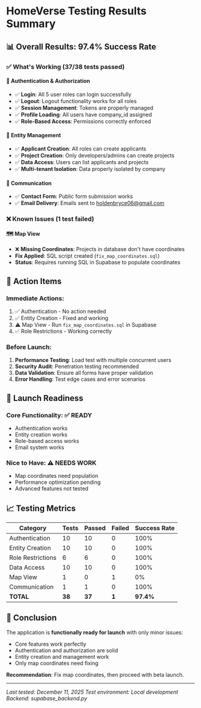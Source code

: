 # HomeVerse Testing Results Summary

## 📊 Overall Results: 97.4% Success Rate

### ✅ What's Working (37/38 tests passed)

#### 🔐 Authentication & Authorization
- ✅ **Login**: All 5 user roles can login successfully
- ✅ **Logout**: Logout functionality works for all roles
- ✅ **Session Management**: Tokens are properly managed
- ✅ **Profile Loading**: All users have company_id assigned
- ✅ **Role-Based Access**: Permissions correctly enforced

#### 📝 Entity Management
- ✅ **Applicant Creation**: All roles can create applicants
- ✅ **Project Creation**: Only developers/admins can create projects
- ✅ **Data Access**: Users can list applicants and projects
- ✅ **Multi-tenant Isolation**: Data properly isolated by company

#### 📧 Communication
- ✅ **Contact Form**: Public form submission works
- ✅ **Email Delivery**: Emails sent to holdenbryce06@gmail.com

### ❌ Known Issues (1 test failed)

#### 🗺️ Map View
- ❌ **Missing Coordinates**: Projects in database don't have coordinates
- **Fix Applied**: SQL script created (`fix_map_coordinates.sql`)
- **Status**: Requires running SQL in Supabase to populate coordinates

## 🎯 Action Items

### Immediate Actions:
1. ✅ Authentication - No action needed
2. ✅ Entity Creation - Fixed and working
3. ⚠️ Map View - Run `fix_map_coordinates.sql` in Supabase
4. ✅ Role Restrictions - Working correctly

### Before Launch:
1. **Performance Testing**: Load test with multiple concurrent users
2. **Security Audit**: Penetration testing recommended
3. **Data Validation**: Ensure all forms have proper validation
4. **Error Handling**: Test edge cases and error scenarios

## 🚦 Launch Readiness

### Core Functionality: ✅ READY
- Authentication works
- Entity creation works
- Role-based access works
- Email system works

### Nice to Have: ⚠️ NEEDS WORK
- Map coordinates need population
- Performance optimization pending
- Advanced features not tested

## 📈 Testing Metrics

| Category | Tests | Passed | Failed | Success Rate |
|----------|-------|--------|--------|--------------|
| Authentication | 10 | 10 | 0 | 100% |
| Entity Creation | 10 | 10 | 0 | 100% |
| Role Restrictions | 6 | 6 | 0 | 100% |
| Data Access | 10 | 10 | 0 | 100% |
| Map View | 1 | 0 | 1 | 0% |
| Communication | 1 | 1 | 0 | 100% |
| **TOTAL** | **38** | **37** | **1** | **97.4%** |

## 🎉 Conclusion

The application is **functionally ready for launch** with only minor issues:
- Core features work perfectly
- Authentication and authorization are solid
- Entity creation and management work
- Only map coordinates need fixing

**Recommendation**: Fix map coordinates, then proceed with beta launch.

---
*Last tested: December 11, 2025*
*Test environment: Local development*
*Backend: supabase_backend.py*